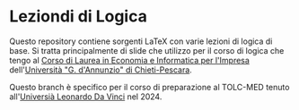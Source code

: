 # Leziondi di Logica

Questo repository contiene sorgenti LaTeX con varie lezioni di logica di base. Si tratta principalmente di slide che utilizzo per il corso di logica che tengo al [Corso di Laurea in Economia e Informatica per l'Impresa](https://cleii.unich.it) dell'[Università "G. d'Annunzio" di Chieti-Pescara](https://www.unich.it).

Questo branch è specifico per il corso di preparazione al TOLC-MED tenuto all'[Universià Leonardo Da Vinci](https://www.unidav.it/) nel 2024.
